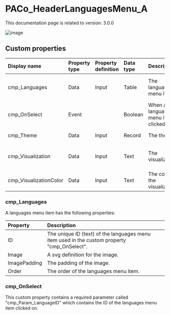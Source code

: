 # PACo_HeaderLanguagesMenu_A

This documentation page is related to version: 3.0.0

![image](https://github.com/formsandflows/PACo/assets/35654198/e1a6926c-91d4-4b27-b6bf-aec8cf89c56f)

## Custom properties

| Display name | Property type | Property definition | Data type | Description | Memo
| :--- | :--- | :--- | :--- | :--- | :--- |
| cmp_Languages | Data | Input | Table | The languages menu items. | See the documention about cmp_Languages below. |
| cmp_OnSelect | Event | | Boolean | When a languages menu item is clicked on. | See the documention about cmp_OnSelect below. |
| cmp_Theme | Data | Input | Record | The theme. | See the documention on theming. |
| cmp_Visualization | Data | Input | Text | The visualization. | See the documention of PACo canvas component PACo_Visualization_A. |
| cmp_VisualizationColor | Data | Input | Text | The color of the visualization. | |

### cmp_Languages
A languages menu item has the following properties:

| Property | Description |
| :--- | :--- |
| ID | The unique ID (text) of the languages menu item used in the custom property "cmp_OnSelect". |
| Image| A svg definition for the image. |
| ImagePadding | The padding of the image. |
| Order | The order of the languages menu item. |

### cmp_OnSelect
This custom property contains a required parameter called "cmp_Param_LanguageID" which contains the ID of the languages menu item clicked on.
